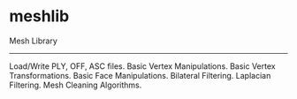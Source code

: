 meshlib
=======

Mesh Library

--------------
Load/Write PLY, OFF, ASC files.
Basic Vertex Manipulations.
Basic Vertex Transformations.
Basic Face Manipulations.
Bilateral Filtering.
Laplacian Filtering.
Mesh Cleaning Algorithms.
